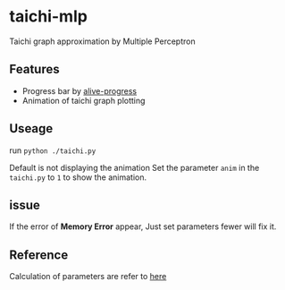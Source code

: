 # taichi-mlp
Taichi  graph approximation by Multiple Perceptron

## Features
* Progress bar by [alive-progress](https://github.com/rsalmei/alive-progress)
* Animation of taichi graph plotting

## Useage
run `python ./taichi.py`

Default is not displaying the animation
Set the parameter `anim` in the `taichi.py` to `1` to show the animation.

## issue

If the error of **Memory Error** appear,
Just set parameters fewer will fix it.

## Reference

Calculation of parameters are refer to [here](https://blog.csdn.net/chuan403082010/article/details/86370551)
